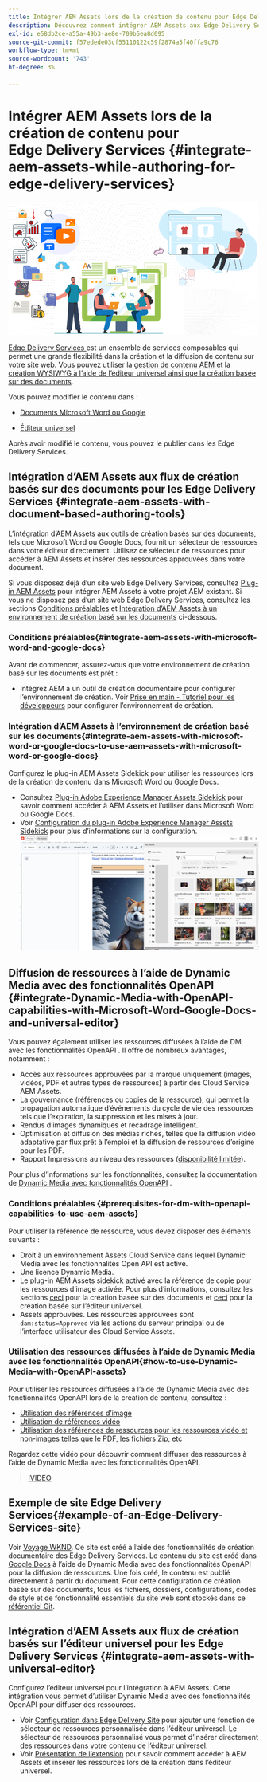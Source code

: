 ```yaml
---
title: Intégrer AEM Assets lors de la création de contenu pour Edge Delivery Services
description: Découvrez comment intégrer AEM Assets aux Edge Delivery Services. Cette intégration vous permet d’intégrer AEM Assets à Microsoft Word et Google Docs, d’intégrer AEM Assets à l’éditeur universel, d’intégrer Dynamic Media aux fonctionnalités OpenAPI à l’éditeur universel et d’intégrer Dynamic Media aux fonctionnalités OpenAPI à Microsoft Word et Google Docs.
exl-id: e58db2ce-a55a-49b3-ae8e-709b5ea8d095
source-git-commit: f57edede03cf55110122c59f2874a5f40ffa9c76
workflow-type: tm+mt
source-wordcount: '743'
ht-degree: 3%

---
```


# Intégrer AEM Assets lors de la création de contenu pour Edge Delivery Services {#integrate-aem-assets-while-authoring-for-edge-delivery-services}

![EDS2](/help/assets/assets/EDS2.png)

[Edge Delivery Services ](https://experienceleague.adobe.com/fr/docs/experience-manager-cloud-service/content/edge-delivery/overview) est un ensemble de services composables qui permet une grande flexibilité dans la création et la diffusion de contenu sur votre site web. Vous pouvez utiliser la [gestion de contenu AEM](/help/sites-cloud/authoring/author-publish.md) et la [création WYSIWYG à l’aide de l’éditeur universel ainsi que la création basée sur des documents](https://experienceleague.adobe.com/en/docs/experience-manager-cloud-service/content/edge-delivery/wysiwyg-authoring/authoring).

Vous pouvez modifier le contenu dans :

* [Documents Microsoft Word ou Google](#integrate-aem-assets-with-document-based-authoring-tools)

* [Éditeur universel](#integrate-aem-assets-with-universal-editor)

Après avoir modifié le contenu, vous pouvez le publier dans les Edge Delivery Services.

## Intégration d’AEM Assets aux flux de création basés sur des documents pour les Edge Delivery Services {#integrate-aem-assets-with-document-based-authoring-tools}

L’intégration d’AEM Assets aux outils de création basés sur des documents, tels que Microsoft Word ou Google Docs, fournit un sélecteur de ressources dans votre éditeur directement. Utilisez ce sélecteur de ressources pour accéder à AEM Assets et insérer des ressources approuvées dans votre document.

Si vous disposez déjà d’un site web Edge Delivery Services, consultez [Plug-in AEM Assets](https://github.com/adobe-rnd/aem-assets-plugin/blob/main/README.md) pour intégrer AEM Assets à votre projet AEM existant. Si vous ne disposez pas d’un site web Edge Delivery Services, consultez les sections [Conditions préalables](#integrate-aem-assets-with-microsoft-word-and-google-docs) et [Intégration d’AEM Assets à un environnement de création basé sur les documents](#integrate-aem-assets-with-microsoft-word-or-google-docs-to-use-aem-assets-with-microsoft-word-or-google-docs) ci-dessous.

### Conditions préalables{#integrate-aem-assets-with-microsoft-word-and-google-docs}

Avant de commencer, assurez-vous que votre environnement de création basé sur les documents est prêt :

* Intégrez AEM à un outil de création documentaire pour configurer l’environnement de création. Voir [Prise en main - Tutoriel pour les développeurs](https://www.aem.live/developer/tutorial) pour configurer l’environnement de création.

### Intégration d’AEM Assets à l’environnement de création basé sur les documents{#integrate-aem-assets-with-microsoft-word-or-google-docs-to-use-aem-assets-with-microsoft-word-or-google-docs}

Configurez le plug-in AEM Assets Sidekick pour utiliser les ressources lors de la création de contenu dans Microsoft Word ou Google Docs.

* Consultez [Plug-in Adobe Experience Manager Assets Sidekick](https://www.aem.live/docs/aem-assets-sidekick-plugin#using-experience-manager-assets-for-website-authors) pour savoir comment accéder à AEM Assets et l’utiliser dans Microsoft Word ou Google Docs.
* Voir [Configuration du plug-in Adobe Experience Manager Assets Sidekick](https://www.aem.live/developer/configuring-aem-assets-sidekick-plugin) pour plus d’informations sur la configuration.
  ![my-assets-sidebar](/help/assets/assets/my-assets-sidebar.png)

## Diffusion de ressources à l’aide de Dynamic Media avec des fonctionnalités OpenAPI {#integrate-Dynamic-Media-with-OpenAPI-capabilities-with-Microsoft-Word-Google-Docs-and-universal-editor}

Vous pouvez également utiliser les ressources diffusées à l’aide de DM avec les fonctionnalités OpenAPI . Il offre de nombreux avantages, notamment :

* Accès aux ressources approuvées par la marque uniquement (images, vidéos, PDF et autres types de ressources) à partir des Cloud Service AEM Assets.
* La gouvernance (références ou copies de la ressource), qui permet la propagation automatique d’événements du cycle de vie des ressources tels que l’expiration, la suppression et les mises à jour.
* Rendus d’images dynamiques et recadrage intelligent.
* Optimisation et diffusion des médias riches, telles que la diffusion vidéo adaptative par flux prêt à l’emploi et la diffusion de ressources d’origine pour les PDF.
* Rapport Impressions au niveau des ressources ([disponibilité limitée](/help/assets/manage-reports-assets-view.md#dynamic-media-delivery-reports)).

Pour plus d’informations sur les fonctionnalités, consultez la documentation de [Dynamic Media avec fonctionnalités OpenAPI](https://experienceleague.adobe.com/en/docs/experience-manager-cloud-service/content/assets/dynamicmedia/dynamic-media-open-apis/dynamic-media-open-apis-overview) .

### Conditions préalables {#prerequisites-for-dm-with-openapi-capabilities-to-use-aem-assets}

Pour utiliser la référence de ressource, vous devez disposer des éléments suivants :

* Droit à un environnement Assets Cloud Service dans lequel Dynamic Media avec les fonctionnalités Open API est activé.
* Une licence Dynamic Media.
* Le plug-in AEM Assets sidekick activé avec la référence de copie pour les ressources d’image activée. Pour plus d’informations, consultez les sections [ceci](https://www.aem.live/developer/configuring-aem-assets-sidekick-plugin#copymode) pour la création basée sur des documents et [ceci](https://developer.adobe.com/uix/docs/extension-manager/extension-developed-by-adobe/configurable-asset-picker/#extension-overview) pour la création basée sur l’éditeur universel.
* Assets approuvées. Les ressources approuvées sont `dam:status=Approved` via les actions du serveur principal ou de l’interface utilisateur des Cloud Service Assets.

### Utilisation des ressources diffusées à l’aide de Dynamic Media avec les fonctionnalités OpenAPI{#how-to-use-Dynamic-Media-with-OpenAPI-assets}

Pour utiliser les ressources diffusées à l’aide de Dynamic Media avec des fonctionnalités OpenAPI lors de la création de contenu, consultez :

* [Utilisation des références d’image](https://www.aem.live/docs/aem-assets-sidekick-plugin#using-image-references-when-authoring-content)
* [Utilisation de références vidéo](https://www.aem.live/docs/aem-assets-sidekick-plugin#using-video-references-when-authoring-content)
* [Utilisation des références de ressources pour les ressources vidéo et non-images telles que le PDF, les fichiers Zip, etc](https://www.aem.live/docs/aem-assets-sidekick-plugin#using-asset-references-for-pdf-zip-etc-when-authoring-content)

Regardez cette vidéo pour découvrir comment diffuser des ressources à l’aide de Dynamic Media avec les fonctionnalités OpenAPI.

>[!VIDEO](https://video.tv.adobe.com/v/3441155)

## Exemple de site Edge Delivery Services{#example-of-an-Edge-Delivery-Services-site}

Voir [Voyage WKND](http://bit.ly/3DExLnf). Ce site est créé à l’aide des fonctionnalités de création documentaire des Edge Delivery Services. Le contenu du site est créé dans [Google Docs](https://drive.google.com/drive/folders/1HCCHRWp4HJIXW_cUv5cRDQ5DzzqiZsXT) à l’aide de Dynamic Media avec des fonctionnalités OpenAPI pour la diffusion de ressources. Une fois créé, le contenu est publié directement à partir du document. Pour cette configuration de création basée sur des documents, tous les fichiers, dossiers, configurations, codes de style et de fonctionnalité essentiels du site web sont stockés dans ce [référentiel Git](https://github.com/hlxsites/franklin-assets-selector/tree/aem-dynamicmedia-demo/blocks).

## Intégration d’AEM Assets aux flux de création basés sur l’éditeur universel pour les Edge Delivery Services {#integrate-aem-assets-with-universal-editor}

Configurez l’éditeur universel pour l’intégration à AEM Assets. Cette intégration vous permet d’utiliser Dynamic Media avec des fonctionnalités OpenAPI pour diffuser des ressources.

* Voir [Configuration dans Edge Delivery Site](https://developer.adobe.com/uix/docs/extension-manager/extension-developed-by-adobe/configurable-asset-picker/#configuration-in-edge-delivery-site) pour ajouter une fonction de sélecteur de ressources personnalisée dans l’éditeur universel. Le sélecteur de ressources personnalisé vous permet d’insérer directement des ressources dans votre contenu de l’éditeur universel.
* Voir [Présentation de l’extension](https://developer.adobe.com/uix/docs/extension-manager/extension-developed-by-adobe/configurable-asset-picker/#extension-overview) pour savoir comment accéder à AEM Assets et insérer les ressources lors de la création dans l’éditeur universel.
